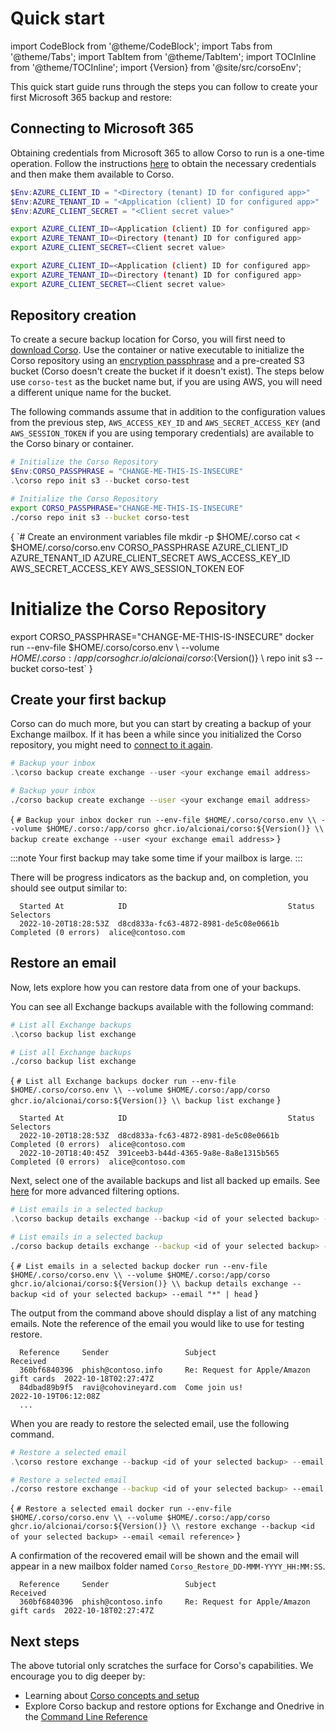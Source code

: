 # Quick start

import CodeBlock from '@theme/CodeBlock';
import Tabs from '@theme/Tabs';
import TabItem from '@theme/TabItem';
import TOCInline from '@theme/TOCInline';
import {Version} from '@site/src/corsoEnv';

This quick start guide runs through the steps you can follow to create your first Microsoft 365 backup and restore:

<TOCInline toc={toc} maxHeadingLevel={2}/>

## Connecting to Microsoft 365

Obtaining credentials from Microsoft 365 to allow Corso to run is a one-time operation. Follow the instructions
[here](setup/m365_access) to obtain the necessary credentials and then make them available to Corso.

<Tabs groupId="os">
<TabItem value="win" label="Powershell">

  ```powershell
  $Env:AZURE_CLIENT_ID = "<Directory (tenant) ID for configured app>"
  $Env:AZURE_TENANT_ID = "<Application (client) ID for configured app>"
  $Env:AZURE_CLIENT_SECRET = "<Client secret value>"
  ```

</TabItem>
<TabItem value="unix" label="Linux/macOS">

   ```bash
   export AZURE_CLIENT_ID=<Application (client) ID for configured app>
   export AZURE_TENANT_ID=<Directory (tenant) ID for configured app>
   export AZURE_CLIENT_SECRET=<Client secret value>
   ```

</TabItem>
<TabItem value="docker" label="Docker">

   ```bash
   export AZURE_CLIENT_ID=<Application (client) ID for configured app>
   export AZURE_TENANT_ID=<Directory (tenant) ID for configured app>
   export AZURE_CLIENT_SECRET=<Client secret value>
   ```

</TabItem>
</Tabs>

## Repository creation

To create a secure backup location for Corso, you will first need to [download Corso](setup/download).
Use the container or native executable to initialize the Corso repository using an
[encryption passphrase](/setup/configuration#environment-variables) and a pre-created S3 bucket (Corso doesn't create
the bucket if it doesn't exist). The steps below use `corso-test` as the bucket name but, if you are using AWS, you
will need a different unique name for the bucket.

The following commands assume that in addition to the configuration values from the previous step, `AWS_ACCESS_KEY_ID`
and `AWS_SECRET_ACCESS_KEY` (and `AWS_SESSION_TOKEN` if you are using temporary credentials) are available to the
Corso binary or container.

<Tabs groupId="os">
<TabItem value="win" label="Powershell">

  ```powershell
  # Initialize the Corso Repository
  $Env:CORSO_PASSPHRASE = "CHANGE-ME-THIS-IS-INSECURE"
  .\corso repo init s3 --bucket corso-test
  ```

</TabItem>
<TabItem value="unix" label="Linux/macOS">

  ```bash
  # Initialize the Corso Repository
  export CORSO_PASSPHRASE="CHANGE-ME-THIS-IS-INSECURE"
  ./corso repo init s3 --bucket corso-test
  ```

</TabItem>
<TabItem value="docker" label="Docker">

<!-- vale Vale.Spelling = NO -->
<!-- markdownlint-disable MD022 MD025 MD033 -->

<CodeBlock language="bash">{
`# Create an environment variables file
mkdir -p $HOME/.corso
cat <<EOF > $HOME/.corso/corso.env
CORSO_PASSPHRASE
AZURE_CLIENT_ID
AZURE_TENANT_ID
AZURE_CLIENT_SECRET
AWS_ACCESS_KEY_ID
AWS_SECRET_ACCESS_KEY
AWS_SESSION_TOKEN
EOF
  
# Initialize the Corso Repository
export CORSO_PASSPHRASE="CHANGE-ME-THIS-IS-INSECURE"
docker run --env-file $HOME/.corso/corso.env \\
  --volume $HOME/.corso:/app/corso ghcr.io/alcionai/corso:${Version()} \\
  repo init s3 --bucket corso-test`
}</CodeBlock>

<!-- markdownlint-enable MD022 MD025 MD033 -->
<!-- vale Vale.Spelling = YES -->

</TabItem>
</Tabs>

## Create your first backup

Corso can do much more, but you can start by creating a backup of your Exchange mailbox. If it has been a while since
you initialized the Corso repository, you might need to [connect to it again](/setup/repos#connect-to-a-repository).

<Tabs groupId="os">
<TabItem value="win" label="Powershell">

  ```powershell
  # Backup your inbox
  .\corso backup create exchange --user <your exchange email address>
  ```

</TabItem>
<TabItem value="unix" label="Linux/macOS">

  ```bash
  # Backup your inbox
  ./corso backup create exchange --user <your exchange email address>
  ```

</TabItem>
<TabItem value="docker" label="Docker">

<CodeBlock language="bash">{
`# Backup your inbox
docker run --env-file $HOME/.corso/corso.env \\
  --volume $HOME/.corso:/app/corso ghcr.io/alcionai/corso:${Version()} \\
  backup create exchange --user <your exchange email address>`
}</CodeBlock>

</TabItem>
</Tabs>

:::note
Your first backup may take some time if your mailbox is large.
:::

There will be progress indicators as the backup and, on completion, you should see output similar to:

```text
  Started At            ID                                    Status                Selectors
  2022-10-20T18:28:53Z  d8cd833a-fc63-4872-8981-de5c08e0661b  Completed (0 errors)  alice@contoso.com
```

## Restore an email

Now, lets explore how you can restore data from one of your backups.

You can see all Exchange backups available with the following command:

<Tabs groupId="os">
<TabItem value="win" label="Powershell">

  ```powershell
  # List all Exchange backups
  .\corso backup list exchange
  ```

</TabItem>
<TabItem value="unix" label="Linux/macOS">

  ```bash
  # List all Exchange backups
  ./corso backup list exchange
  ```

</TabItem>
<TabItem value="docker" label="Docker">

<CodeBlock language="bash">{
`# List all Exchange backups
docker run --env-file $HOME/.corso/corso.env \\
  --volume $HOME/.corso:/app/corso ghcr.io/alcionai/corso:${Version()} \\
  backup list exchange`
}</CodeBlock>

</TabItem>
</Tabs>

```text
  Started At            ID                                    Status                Selectors
  2022-10-20T18:28:53Z  d8cd833a-fc63-4872-8981-de5c08e0661b  Completed (0 errors)  alice@contoso.com
  2022-10-20T18:40:45Z  391ceeb3-b44d-4365-9a8e-8a8e1315b565  Completed (0 errors)  alice@contoso.com
```

Next, select one of the available backups and list all backed up emails. See
[here](cli/corso_backup_details_exchange) for more advanced filtering options.

<Tabs groupId="os">
<TabItem value="win" label="Powershell">

  ```powershell
  # List emails in a selected backup
  .\corso backup details exchange --backup <id of your selected backup> --email "*" | Select-Object -First 5
  ```

</TabItem>
<TabItem value="unix" label="Linux/macOS">

  ```bash
  # List emails in a selected backup
  ./corso backup details exchange --backup <id of your selected backup> --email "*" | head
  ```

</TabItem>
<TabItem value="docker" label="Docker">

<CodeBlock language="bash">{
`# List emails in a selected backup
docker run --env-file $HOME/.corso/corso.env \\
  --volume $HOME/.corso:/app/corso ghcr.io/alcionai/corso:${Version()} \\
  backup details exchange --backup <id of your selected backup> --email "*" | head`
}</CodeBlock>

</TabItem>
</Tabs>

The output from the command above should display a list of any matching emails. Note the reference
of the email you would like to use for testing restore.

```text
  Reference     Sender                 Subject                                  Received
  360bf6840396  phish@contoso.info     Re: Request for Apple/Amazon gift cards  2022-10-18T02:27:47Z
  84dbad89b9f5  ravi@cohovineyard.com  Come join us!                            2022-10-19T06:12:08Z
  ...
```

When you are ready to restore the selected email, use the following command.

<Tabs groupId="os">
<TabItem value="win" label="Powershell">

  ```powershell
  # Restore a selected email
  .\corso restore exchange --backup <id of your selected backup> --email <email reference>
  ```

</TabItem>
<TabItem value="unix" label="Linux/macOS">

  ```bash
  # Restore a selected email
  ./corso restore exchange --backup <id of your selected backup> --email <email reference>
  ```

</TabItem>
<TabItem value="docker" label="Docker">

<CodeBlock language="bash">{
`# Restore a selected email
docker run --env-file $HOME/.corso/corso.env \\
  --volume $HOME/.corso:/app/corso ghcr.io/alcionai/corso:${Version()} \\
  restore exchange --backup <id of your selected backup> --email <email reference>`
}</CodeBlock>

</TabItem>
</Tabs>

A confirmation of the recovered email will be shown and the email will appear in a new mailbox folder named `Corso_Restore_DD-MMM-YYYY_HH:MM:SS`.

```text
  Reference     Sender                 Subject                                  Received
  360bf6840396  phish@contoso.info     Re: Request for Apple/Amazon gift cards  2022-10-18T02:27:47Z
```

## Next steps

The above tutorial only scratches the surface for Corso's capabilities. We encourage you to dig deeper by:

* Learning about [Corso concepts and setup](setup/concepts)
* Explore Corso backup and restore options for Exchange and Onedrive in the [Command Line Reference](cli/corso)
